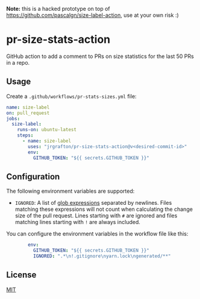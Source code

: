 **Note:** this is a hacked prototype on top of https://github.com/pascalgn/size-label-action, use at your own risk :)

# pr-size-stats-action

GitHub action to add a comment to PRs on size statistics for the last 50 PRs in a repo.

## Usage

Create a `.github/workflows/pr-stats-sizes.yml` file:

```yaml
name: size-label
on: pull_request
jobs:
  size-label:
    runs-on: ubuntu-latest
    steps:
      - name: size-label
        uses: "jrgrafton/pr-size-stats-action@v<desired-commit-id>"
        env:
          GITHUB_TOKEN: "${{ secrets.GITHUB_TOKEN }}"
```

## Configuration

The following environment variables are supported:

- `IGNORED`: A list of [glob expressions](http://man7.org/linux/man-pages/man7/glob.7.html)
  separated by newlines. Files matching these expressions will not count when
  calculating the change size of the pull request. Lines starting with `#` are
  ignored and files matching lines starting with `!` are always included.

You can configure the environment variables in the workflow file like this:

```yaml
        env:
          GITHUB_TOKEN: "${{ secrets.GITHUB_TOKEN }}"
          IGNORED: ".*\n!.gitignore\nyarn.lock\ngenerated/**"
```

## License

[MIT](LICENSE)
